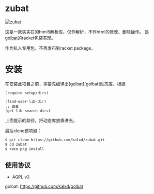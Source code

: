 zubat
=====

![zubat](https://media.52poke.com/wiki/archive/d/da/20140405224319%21041Zubat.png)

这是一款实实在的html5解析库，仅作解析，不作html的修改、删除操作。
是[golbat](https://github.com/kalxd/golbat)的racket包装实现。

作为私人专用包，不再发布到racket package。

# 安装

在安装此项目之前，需要先编译出[golbat][golbat]动态库，根据

```racket
(require setup/dirs)

(find-user-lib-dir)
;; 或者
(get-lib-search-dirs)
```

上面提示的路径，把动态库放置进去。

最后clone该项目：

```bash
$ git clone https://github.com/kalxd/zubat.git
$ cd zubat
$ raco pkg install
```

使用协议
--------

* AGPL v3

golbat: https://github.com/kalxd/golbat
